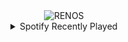 <div align="center">
<picture>
    <source media="(prefers-color-scheme: dark)" srcset="https://i.ibb.co/RYFzPZ1/output-gif.gif">
    <source media="(prefers-color-scheme: light)" srcset="https://i.ibb.co/RYFzPZ1/output-gif.gif">
    <img alt="RENOS" src="https://i.ibb.co/RYFzPZ1/output-gif.gif">
</picture>
<details>
<summary>Spotify Recently Played</summary>
<img src="https://spotify-recently-played-readme.vercel.app/api?user=31d6d6zerc5ct6kck32na2ozsqf4&unique=1&width=400" alt="Spotify" />
</details>
</div>

<!-- Image deletion URL: https://ibb.co/fqg4tBb/955dba6627b284f25ee600dd512be5b8 -->